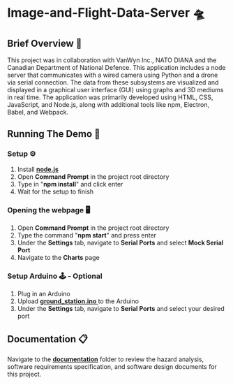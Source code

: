 # Image-and-Flight-Data-Server 🛸
## Brief Overview 🏁 
This project was in collaboration with VanWyn Inc., NATO DIANA and the Canadian Department of National Defence. This application includes a node server that communicates with a wired camera using Python and a drone via serial connection. The data from these subsystems are visualized and displayed in a graphical user interface (GUI) using graphs and 3D mediums in real time. The application was primarily developed using HTML, CSS, JavaScript, and Node.js, along with additional tools like npm, Electron, Babel, and Webpack.

## Running The Demo 🏃
### Setup ⚙️
   1. Install [**node.js**][node.js]
   2. Open **Command Prompt** in the project root directory
   3. Type in "**npm install**" and click enter
   4. Wait for the setup to finish 
### Opening the webpage 🖥️
   1. Open **Command Prompt** in the project root directory
   2. Type the command "**npm start**" and press enter
   3. Under the **Settings** tab, navigate to **Serial Ports** and select **Mock Serial Port**
   4. Navigate to the **Charts** page
### Setup Arduino 🕹️ - Optional
   1. Plug in an Arduino
   2. Upload [**ground_station.ino** ][arduino_code] to the Arduino
   3. Under the **Settings** tab, navigate to **Serial Ports** and select your desired port

## Documentation 📋 
Navigate to the [**documentation**][docs] folder to review the hazard analysis, software requirements specification, and software design documents for this project.

[src/main]: src/main
[arduino_code]: others/arduino/ground_station/ground_station.ino
[index.html]: public/index.html
[node.js]: https://nodejs.org
[docs]: documentation


